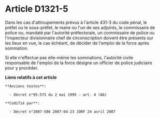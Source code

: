 # Article D1321-5

Dans les cas d'attroupements prévus à l'article 431-3 du code pénal, le préfet ou le sous-préfet, le maire ou l'un de ses
adjoints, le commissaire de police ou, mandaté par l'autorité préfectorale, un commissaire de police ou l'inspecteur
divisionnaire chef de circonscription doivent être présents sur les lieux en vue, le cas échéant, de décider de l'emploi de
la force après sommation.

Si elle n'effectue pas elle-même les sommations, l'autorité civile responsable de l'emploi de la force désigne un officier de
police judiciaire pour y procéder.

**Liens relatifs à cet article**

	**Anciens textes**:

	  - Décret n°95-573 du 2 mai 1995 - art. 4 (Ab)

	**Codifié par**:

	  - Décret n°2007-586 2007-04-23 JORF 24 avril 2007

